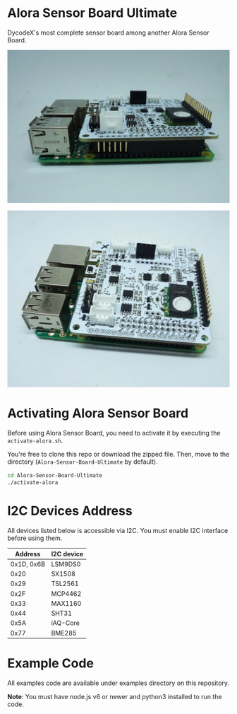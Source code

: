 Alora Sensor Board Ultimate
===========================

DycodeX's most complete sensor board among another Alora Sensor Board.

![Alora Sensor Board](https://github.com/dycodex/Alora-Sensor-Board-Ultimate/raw/master/assets/alora.jpg)

![Alora Sensor Board](https://github.com/dycodex/Alora-Sensor-Board-Ultimate/raw/master/assets/alora2.jpg)

# Activating Alora Sensor Board

Before using Alora Sensor Board, you need to activate it by executing the `activate-alora.sh`.

You're free to clone this repo or download the zipped file. Then, move to the directory (`Alora-Sensor-Board-Ultimate` by default).

```sh
cd Alora-Sensor-Board-Ultimate
./activate-alora
```

# I2C Devices Address

All devices listed below is accessible via I2C. You must enable I2C interface before using them.

Address|I2C device
-------|------
0x1D, 0x6B | LSM9DS0
0x20 | SX1508
0x29 | TSL2561
0x2F | MCP4462
0x33 | MAX1160
0x44 | SHT31
0x5A | iAQ-Core
0x77 | BME285

# Example Code

All examples code are available under examples directory on this repository.

**Note**: You must have node.js v6 or newer and python3 installed to run the code.
